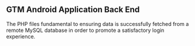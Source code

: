 ## GTM Android Application Back End
The PHP files fundamental to ensuring data is successfully fetched from a remote MySQL database in order to promote a satisfactory login experience.
